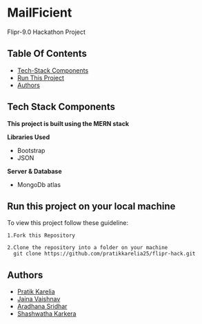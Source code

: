 # MailFicient
Flipr-9.0 Hackathon Project

## Table Of Contents
- [Tech-Stack Components](#tech-stack-components)
- [Run This Project](#run-this-project-on-your-local-machine)
- [Authors](#authors)

## Tech Stack Components
 <b>This project is built using the MERN stack</b><br>

**Libraries Used**
 * Bootstrap
 * JSON
 
**Server & Database**
 * MongoDb atlas
 

## Run this project on your local machine
To view this project follow these guideline:

```
1.Fork this Repository
```
```
2.Clone the repository into a folder on your machine
  git clone https://github.com/pratikkarelia25/flipr-hack.git
```

## Authors
- [Pratik Karelia](https://github.com/pratikkarelia25)
- [Jaina Vaishnav](https://github.com/JAINA2001)
- [Aradhana Sridhar](https://github.com/AraSridhar)
- [Shashwatha Karkera](https://github.com/shashwatha411)

